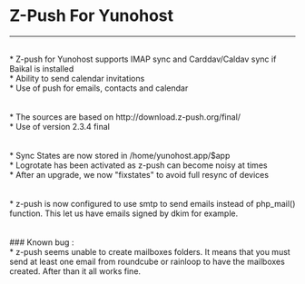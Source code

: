 # Z-Push For Yunohost
* * *
<br>
* Z-push for Yunohost supports IMAP sync and Carddav/Caldav sync if Baikal is installed<br>
* Ability to send calendar invitations<br>
* Use of push for emails, contacts and calendar<br>
<br><br>
* The sources are based on http://download.z-push.org/final/<br>
* Use of version 2.3.4 final<br>
<br><br>
* Sync States are now stored in /home/yunohost.app/$app<br>
* Logrotate has been activated as z-push can become noisy at times <br>
* After an upgrade, we now "fixstates" to avoid full resync of devices<br>
<br><br>
* z-push is now configured to use smtp to send emails instead of php_mail() function. This let us have emails signed by dkim for example.<br>
<br><br>
### Known bug :<br>
* z-push seems unable to create mailboxes folders. It means that you must send at least one email from roundcube or rainloop to have the mailboxes created. After than it all works fine.<br>
